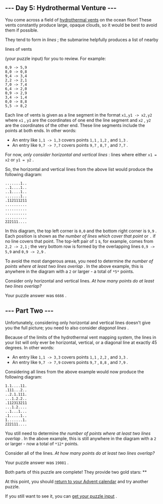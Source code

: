  --- Day 5: Hydrothermal Venture ---
-------------------------------------



 You come across a field of
 [hydrothermal vents](https://en.wikipedia.org/wiki/Hydrothermal_vent) 
 on the ocean floor! These vents constantly produce large, opaque clouds, so it would be best to avoid them if possible.
 



 They tend to form in
 *lines* 
 ; the submarine helpfully produces a list of nearby
 
 lines of vents
 
 (your puzzle input) for you to review. For example:
 



```
0,9 -> 5,9
8,0 -> 0,8
9,4 -> 3,4
2,2 -> 2,1
7,0 -> 7,4
6,4 -> 2,0
0,9 -> 2,9
3,4 -> 1,4
0,0 -> 8,8
5,5 -> 8,2

```


 Each line of vents is given as a line segment in the format
 `x1,y1 -> x2,y2` 
 where
 `x1` 
 ,
 `y1` 
 are the coordinates of one end the line segment and
 `x2` 
 ,
 `y2` 
 are the coordinates of the other end. These line segments include the points at both ends. In other words:
 


* An entry like
 `1,1 -> 1,3` 
 covers points
 `1,1` 
 ,
 `1,2` 
 , and
 `1,3` 
 .
* An entry like
 `9,7 -> 7,7` 
 covers points
 `9,7` 
 ,
 `8,7` 
 , and
 `7,7` 
 .



 For now,
 *only consider horizontal and vertical lines* 
 : lines where either
 `x1 = x2` 
 or
 `y1 = y2` 
 .
 



 So, the horizontal and vertical lines from the above list would produce the following diagram:
 



```
.......1..
..1....1..
..1....1..
.......1..
.112111211
..........
..........
..........
..........
222111....

```


 In this diagram, the top left corner is
 `0,0` 
 and the bottom right corner is
 `9,9` 
 . Each position is shown as
 *the number of lines which cover that point* 
 or
 `.` 
 if no line covers that point. The top-left pair of
 `1` 
 s, for example, comes from
 `2,2 -> 2,1` 
 ; the very bottom row is formed by the overlapping lines
 `0,9 -> 5,9` 
 and
 `0,9 -> 2,9` 
 .
 



 To avoid the most dangerous areas, you need to determine
 *the number of points where at least two lines overlap* 
 . In the above example, this is anywhere in the diagram with a
 `2` 
 or larger - a total of
 `*5*`
 points.
 



 Consider only horizontal and vertical lines.
 *At how many points do at least two lines overlap?* 





 Your puzzle answer was
 `6666` 
 .
 




 --- Part Two ---
------------------



 Unfortunately, considering only horizontal and vertical lines doesn't give you the full picture; you need to also consider
 *diagonal lines* 
 .
 



 Because of the limits of the hydrothermal vent mapping system, the lines in your list will only ever be horizontal, vertical, or a diagonal line at exactly 45 degrees. In other words:
 


* An entry like
 `1,1 -> 3,3` 
 covers points
 `1,1` 
 ,
 `2,2` 
 , and
 `3,3` 
 .
* An entry like
 `9,7 -> 7,9` 
 covers points
 `9,7` 
 ,
 `8,8` 
 , and
 `7,9` 
 .



 Considering all lines from the above example would now produce the following diagram:
 



```
1.1....11.
.111...2..
..2.1.111.
...1.2.2..
.112313211
...1.2....
..1...1...
.1.....1..
1.......1.
222111....

```


 You still need to determine
 *the number of points where at least two lines overlap* 
 . In the above example, this is still anywhere in the diagram with a
 `2` 
 or larger - now a total of
 `*12*`
 points.
 



 Consider all of the lines.
 *At how many points do at least two lines overlap?* 





 Your puzzle answer was
 `19081` 
 .
 



 Both parts of this puzzle are complete! They provide two gold stars: **
 



 At this point, you should
 [return to your Advent calendar](/2021) 
 and try another puzzle.
 



 If you still want to see it, you can
 [get your puzzle input](5/input) 
 .

